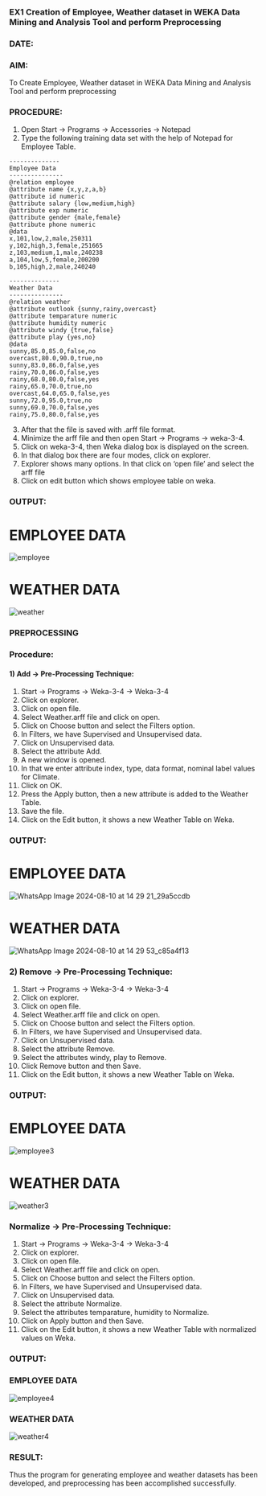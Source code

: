 ### EX1 Creation of Employee, Weather dataset in WEKA Data Mining and Analysis Tool and perform Preprocessing
### DATE: 
### AIM: 
 To Create Employee, Weather dataset in WEKA Data Mining and Analysis Tool and perform preprocessing
### PROCEDURE: 
1) Open Start -> Programs -> Accessories -> Notepad
2) Type the following training data set with the help of Notepad for Employee Table.

```
--------------
Employee Data
---------------
@relation employee 
@attribute name {x,y,z,a,b}
@attribute id numeric
@attribute salary {low,medium,high}
@attribute exp numeric
@attribute gender {male,female}
@attribute phone numeric
@data
x,101,low,2,male,250311
y,102,high,3,female,251665
z,103,medium,1,male,240238
a,104,low,5,female,200200
b,105,high,2,male,240240

--------------
Weather Data
---------------
@relation weather
@attribute outlook {sunny,rainy,overcast}
@attribute temparature numeric
@attribute humidity numeric
@attribute windy {true,false}
@attribute play {yes,no}
@data
sunny,85.0,85.0,false,no
overcast,80.0,90.0,true,no
sunny,83.0,86.0,false,yes
rainy,70.0,86.0,false,yes
rainy,68.0,80.0,false,yes
rainy,65.0,70.0,true,no
overcast,64.0,65.0,false,yes
sunny,72.0,95.0,true,no
sunny,69.0,70.0,false,yes
rainy,75.0,80.0,false,yes
```
3) After that the file is saved with .arff file format.
4) Minimize the arff file and then open Start -> Programs -> weka-3-4.
5) Click on weka-3-4, then Weka dialog box is displayed on the screen.
6) In that dialog box there are four modes, click on explorer.
7) Explorer shows many options. In that click on ‘open file’ and select the arff file
8) Click on edit button which shows employee table on weka.

### OUTPUT:
# EMPLOYEE DATA

![employee](https://github.com/user-attachments/assets/ac0d28dc-ce93-4024-8fb5-e62eb710fe1a)

# WEATHER DATA

![weather](https://github.com/user-attachments/assets/a25e2658-78db-4cf6-a4c0-d2cb30582909)



### PREPROCESSING
### Procedure:
#### 1) Add -> Pre-Processing Technique:
1) Start -> Programs -> Weka-3-4 -> Weka-3-4
2) Click on explorer.
3) Click on open file.
4) Select Weather.arff file and click on open.
5) Click on Choose button and select the Filters option.
6) In Filters, we have Supervised and Unsupervised data.
7) Click on Unsupervised data.
8) Select the attribute Add.
9) A new window is opened.
10) In that we enter attribute index, type, data format, nominal label values for Climate.
11) Click on OK.
12) Press the Apply button, then a new attribute is added to the Weather Table.
13) Save the file.
14) Click on the Edit button, it shows a new Weather Table on Weka.

### OUTPUT:
# EMPLOYEE DATA

![WhatsApp Image 2024-08-10 at 14 29 21_29a5ccdb](https://github.com/user-attachments/assets/fc09e7cd-4310-4765-9096-e859df116b5e)


# WEATHER DATA

![WhatsApp Image 2024-08-10 at 14 29 53_c85a4f13](https://github.com/user-attachments/assets/43fac1bb-cc62-4570-8b26-e89d0fa04f58)


### 2) Remove -> Pre-Processing Technique:

1) Start -> Programs -> Weka-3-4 -> Weka-3-4
2) Click on explorer.
3) Click on open file.
4) Select Weather.arff file and click on open.
5) Click on Choose button and select the Filters option.
6) In Filters, we have Supervised and Unsupervised data.
7) Click on Unsupervised data.
8) Select the attribute Remove.
9) Select the attributes windy, play to Remove.
10) Click Remove button and then Save.
11) Click on the Edit button, it shows a new Weather Table on Weka.

### OUTPUT:
# EMPLOYEE DATA

![employee3](https://github.com/user-attachments/assets/8374cb22-3889-4577-86fe-734cebe87dc8)


# WEATHER DATA

![weather3](https://github.com/user-attachments/assets/1cf9813b-e34f-4324-a146-db876ebd622f)


### Normalize -> Pre-Processing Technique:

1) Start -> Programs -> Weka-3-4 -> Weka-3-4
2) Click on explorer.
3) Click on open file.
4) Select Weather.arff file and click on open.
5) Click on Choose button and select the Filters option.
6) In Filters, we have Supervised and Unsupervised data.
7) Click on Unsupervised data.
8) Select the attribute Normalize.
9) Select the attributes temparature, humidity to Normalize.
10) Click on Apply button and then Save.
11) Click on the Edit button, it shows a new Weather Table with normalized values on Weka.

### OUTPUT:
### EMPLOYEE DATA

![employee4](https://github.com/user-attachments/assets/00b4faf0-2851-4813-9e00-5cdc8f86da40)


### WEATHER DATA

![weather4](https://github.com/user-attachments/assets/c6f76358-a79d-4772-9db5-9e4d10f626d7)

### RESULT: 
  Thus the program for generating employee and weather datasets has been developed, and preprocessing has been accomplished successfully.
